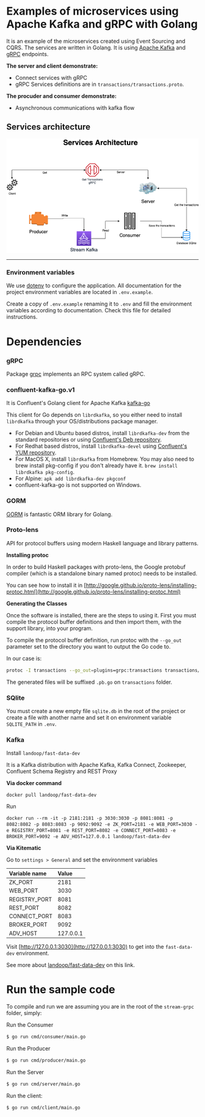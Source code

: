 Examples of microservices using Apache Kafka and gRPC with Golang
===================================================

It is an example of the microservices created using Event Sourcing and CQRS. The services are written in Golang. It is using [Apache Kafka](https://kafka.apache.org/) and [gRPC](https://grpc.io/) endpoints.

**The server and client demonstrate:**
 - Connect services with gRPC
 - gRPC Services definitions are in `transactions/transactions.proto`.
 
**The procuder and consumer demonstrate:**
 - Asynchronous communications with kafka flow


## Services architecture

![](/assets/services.png)

--------

### Environment variables

We use [dotenv](https://github.com/joho/godotenv) to configure the application. All documentation for the project environment variables are located in `.env.example`.

Create a copy of `.env.example` renaming it to `.env` and fill the environment variables according to documentation. Check this file for detailed instructions.

# Dependencies

### gRPC

Package [grpc](https://godoc.org/google.golang.org/grpc) implements an RPC system called gRPC.

### confluent-kafka-go.v1

It is Confluent's Golang client for Apache Kafka 
[kafka-go](https://github.com/confluentinc/confluent-kafka-go)

This client for Go depends on `librdkafka`, so you either need to install `librdkafka`
through your OS/distributions package manager.

- For Debian and Ubuntu based distros, install `librdkafka-dev` from the standard
repositories or using [Confluent's Deb repository](http://docs.confluent.io/current/installation.html#installation-apt).
- For Redhat based distros, install `librdkafka-devel` using [Confluent's YUM repository](http://docs.confluent.io/current/installation.html#rpm-packages-via-yum).
- For MacOS X, install `librdkafka` from Homebrew. You may also need to brew install pkg-config if you don't already have it. `brew install librdkafka pkg-config`.
- For Alpine: `apk add librdkafka-dev pkgconf`
- confluent-kafka-go is not supported on Windows.

### GORM

[GORM](https://gorm.io/) is fantastic ORM library for Golang.


### Proto-lens

API for protocol buffers using modern Haskell language and library patterns.

**Installing protoc**

In order to build Haskell packages with proto-lens, the Google protobuf compiler (which is a standalone binary named protoc) needs to be installed. 

You can see how to install it in [http://google.github.io/proto-lens/installing-protoc.html](http://google.github.io/proto-lens/installing-protoc.html)

**Generating the Classes**

Once the software is installed, there are the steps to using it. First you must compile the protocol buffer definitions and then import them, with the support library, into your program.

To compile the protocol buffer definition, run protoc with the `--go_out` parameter set to the directory you want to output the Go code to.

In our case is:
```sh
protoc -I transactions --go_out=plugins=grpc:transactions transactions/transactions.proto
```
The generated files will be suffixed `.pb.go` on `transactions` folder.

### SQlite

You must create a new empty file `sqlite.db` in the root of the project or create a file with another name and set it on environment variable `SQLITE_PATH` in `.env`. 

### Kafka

Install `landoop/fast-data-dev`

It is a Kafka distribution with Apache Kafka, Kafka Connect, Zookeeper, Confluent Schema Registry and REST Proxy

**Via docker command**
```shell script
docker pull landoop/fast-data-dev
```

Run
```shell script
docker run --rm -it -p 2181:2181 -p 3030:3030 -p 8081:8081 -p 8082:8082 -p 8083:8083 -p 9092:9092 -e ZK_PORT=2181 -e WEB_PORT=3030 -e REGISTRY_PORT=8081 -e REST_PORT=8082 -e CONNECT_PORT=8083 -e BROKER_PORT=9092 -e ADV_HOST=127.0.0.1 landoop/fast-data-dev
```

**Via Kitematic**

Go to `settings > General` and set the environment variables

| Variable name | Value     |
| :------------ | :-------- |
| ZK_PORT       | 2181      |
| WEB_PORT      | 3030      |
| REGISTRY_PORT | 8081      |
| REST_PORT     | 8082      |
| CONNECT_PORT  | 8083      |
| BROKER_PORT   | 9092      |
| ADV_HOST      | 127.0.0.1 |

Visit [http://127.0.0.1:3030](http://127.0.0.1:3030) to get into the `fast-data-dev` environment.

See more about [landoop/fast-data-dev](https://hub.docker.com/r/landoop/fast-data-dev) on this link.

# Run the sample code
To compile and run we are assuming you are in the root of the `stream-grpc`
folder, simply:

Run the Consumer

```sh
$ go run cmd/consumer/main.go
```

Run the Producer

```sh
$ go run cmd/producer/main.go
```

Run the Server
```sh
$ go run cmd/server/main.go
```

Run the client:

```sh
$ go run cmd/client/main.go
```


